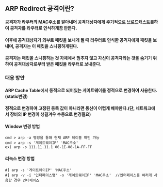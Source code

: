 ## ARP Redirect 공격이란?
#### 공격자가 라우터의 MAC주소를 알아내어 공격대상자에게 주기적으로 브로드캐스트를하여 공격자를 라우터로 인식하게끔 만든다.
#### 이후에 공격대상자가 외부로 패킷을 보내게 될 때 라우터로 인식한 공격자에게 패킷을 보내며, 공격자는 이 패킷을 스니핑하게된다.
#### 공격자는 패킷을 스니핑하는 것 자체에서 멈추지 않고 자신이 공격자라는 것을 숨기기 위하여 공격대상자로부터 받은 패킷을 라우터로 보내준다.


### 대응 방안
#### ARP Cache Table에서 동적으로 되어있는 게이트웨이를 정적으로 변경하여 사용한다.(static변경)
#### 정적으로 변경하여 고정된 등록 값이 아니라면 통신이 어렵게 해야한다.(단, 네트워크에서 장비의 IP 변경이 생길겨우 수동으로 변경필요)
#### Window 변경 방법
```
cmd > arp -a 명령을 통해 현재 ARP 테이블 확인 가능
cmd > arp -s '게이트웨이IP' 'MAC주소'
ex) arp -s 111.11.11.1 00-1E-08-1A-FF-FF
```
#### 리눅스 변경 방법
```
#] arp -s '게이트웨이IP' 'MAC주소'
#] arp -v -i '인터페이스명' -s '게이트웨이IP' 'MAC주소'  //인터페이스를 여러개 사용할 경우 인터페이스 
```
